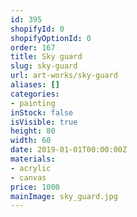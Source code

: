 ```yaml
---
id: 395
shopifyId: 0
shopifyOptionId: 0
order: 167
title: Sky guard
slug: sky-guard
url: art-works/sky-guard
aliases: []
categories:
- painting
inStock: false
isVisible: true
height: 80
width: 60
date: 2019-01-01T00:00:00Z
materials:
- acrylic
- canvas
price: 1000
mainImage: sky_guard.jpg
---
```

